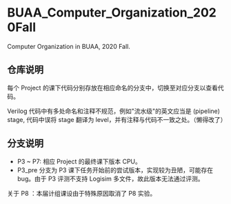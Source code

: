 # BUAA_Computer_Organization_2020Fall

Computer Organization in BUAA, 2020 Fall.

## 仓库说明

每个 Project 的课下代码分别存放在相应命名的分支中，切换至对应分支以查看代码。

Verilog 代码中有多处命名和注释不规范，例如"流水级"的英文应当是 (pipeline) stage, 代码中误将 stage 翻译为 level，并有注释与代码不一致之处。（懒得改了）

## 分支说明

- P3 ~ P7: 相应 Project 的最终课下版本 CPU。
- P3\_pre 分支为 P3 课下任务开始前的尝试版本，实现较为丑陋，可能存在 bug。由于 P3 评测不支持 Logisim 多文件，故此版本无法通过评测。

关于 P8 ：本届计组课设由于特殊原因取消了 P8 实验。
